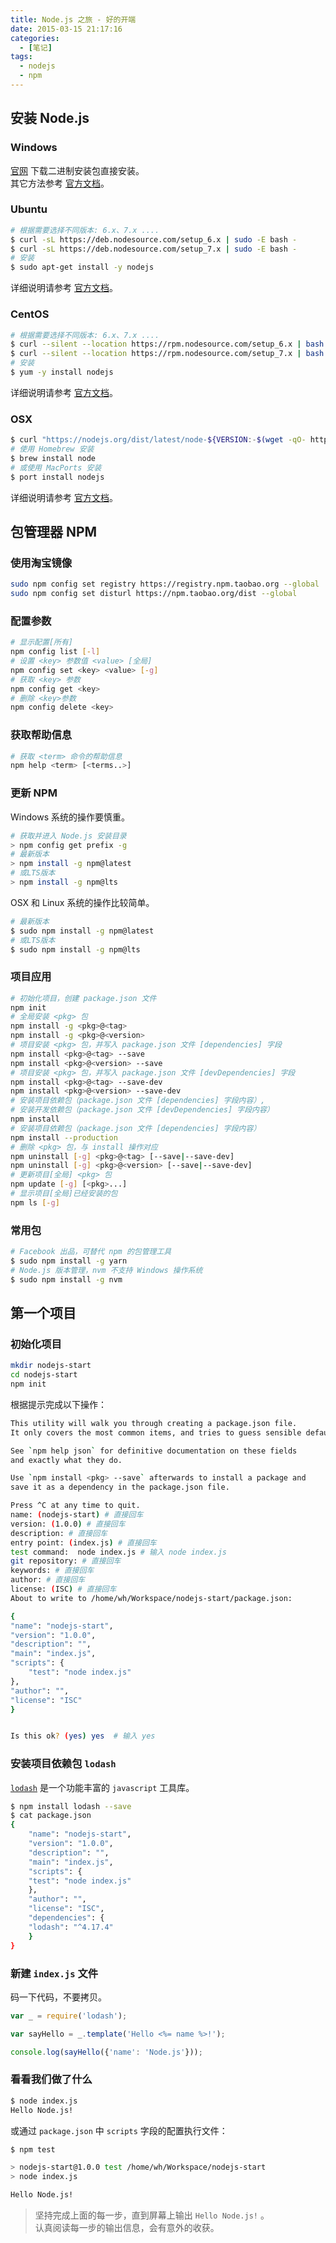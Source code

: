 ```yaml
---
title: Node.js 之旅 - 好的开端
date: 2015-03-15 21:17:16
categories:
  - [笔记]
tags:
  - nodejs
  - npm
---
```


## 安装 Node.js

### Windows

[官网](https://nodejs.org/en/) 下载二进制安装包直接安装。  
其它方法参考 [官方文档](https://nodejs.org/en/download/package-manager/#windows)。

### Ubuntu

```sh
# 根据需要选择不同版本: 6.x、7.x ....
$ curl -sL https://deb.nodesource.com/setup_6.x | sudo -E bash -
$ curl -sL https://deb.nodesource.com/setup_7.x | sudo -E bash -
# 安装
$ sudo apt-get install -y nodejs
```

详细说明请参考 [官方文档](https://nodejs.org/en/download/package-manager/#debian-and-ubuntu-based-linux-distributions)。

### CentOS

```sh
# 根据需要选择不同版本: 6.x、7.x ....
$ curl --silent --location https://rpm.nodesource.com/setup_6.x | bash -
$ curl --silent --location https://rpm.nodesource.com/setup_7.x | bash -
# 安装
$ yum -y install nodejs
```

详细说明请参考 [官方文档](https://nodejs.org/en/download/package-manager/#enterprise-linux-and-fedora)。

### OSX

```sh
$ curl "https://nodejs.org/dist/latest/node-${VERSION:-$(wget -qO- https://nodejs.org/dist/latest/ | sed -nE 's|.*>node-(.*)\.pkg</a>.*|\1|p')}.pkg" > "$HOME/Downloads/node-latest.pkg" && sudo installer -store -pkg "$HOME/Downloads/node-latest.pkg" -target "/"
# 使用 Homebrew 安装
$ brew install node
# 或使用 MacPorts 安装
$ port install nodejs
```

详细说明请参考 [官方文档](https://nodejs.org/en/download/package-manager/#osx)。

## 包管理器 NPM

### 使用淘宝镜像

```sh
sudo npm config set registry https://registry.npm.taobao.org --global
sudo npm config set disturl https://npm.taobao.org/dist --global
```

### 配置参数

```sh
# 显示配置[所有]
npm config list [-l]
# 设置 <key> 参数值 <value> [全局]
npm config set <key> <value> [-g]
# 获取 <key> 参数
npm config get <key>
# 删除 <key>参数
npm config delete <key>
```

### 获取帮助信息

```sh
# 获取 <term> 命令的帮助信息
npm help <term> [<terms..>]
```

### 更新 NPM

Windows 系统的操作要慎重。

```sh
# 获取并进入 Node.js 安装目录
> npm config get prefix -g
# 最新版本
> npm install -g npm@latest
# 或LTS版本
> npm install -g npm@lts
```

OSX 和 Linux 系统的操作比较简单。

```sh
# 最新版本
$ sudo npm install -g npm@latest
# 或LTS版本
$ sudo npm install -g npm@lts
```

### 项目应用

```sh
# 初始化项目，创建 package.json 文件
npm init
# 全局安装 <pkg> 包
npm install -g <pkg>@<tag>
npm install -g <pkg>@<version>
# 项目安装 <pkg> 包，并写入 package.json 文件 [dependencies] 字段
npm install <pkg>@<tag> --save
npm install <pkg>@<version> --save
# 项目安装 <pkg> 包，并写入 package.json 文件 [devDependencies] 字段
npm install <pkg>@<tag> --save-dev
npm install <pkg>@<version> --save-dev
# 安装项目依赖包（package.json 文件 [dependencies] 字段内容）,
# 安装开发依赖包（package.json 文件 [devDependencies] 字段内容）
npm install
# 安装项目依赖包（package.json 文件 [dependencies] 字段内容）
npm install --production
# 删除 <pkg> 包，与 install 操作对应
npm uninstall [-g] <pkg>@<tag> [--save|--save-dev]
npm uninstall [-g] <pkg>@<version> [--save|--save-dev]
# 更新项目[全局] <pkg> 包
npm update [-g] [<pkg>...]
# 显示项目[全局]已经安装的包
npm ls [-g]
```

### 常用包

```sh
# Facebook 出品，可替代 npm 的包管理工具
$ sudo npm install -g yarn
# Node.js 版本管理，nvm 不支持 Windows 操作系统
$ sudo npm install -g nvm
```

## 第一个项目

### 初始化项目

```sh
mkdir nodejs-start
cd nodejs-start
npm init
```

根据提示完成以下操作：

```sh
This utility will walk you through creating a package.json file.
It only covers the most common items, and tries to guess sensible defaults.

See `npm help json` for definitive documentation on these fields
and exactly what they do.

Use `npm install <pkg> --save` afterwards to install a package and
save it as a dependency in the package.json file.

Press ^C at any time to quit.
name: (nodejs-start) # 直接回车
version: (1.0.0) # 直接回车
description: # 直接回车
entry point: (index.js) # 直接回车
test command:  node index.js # 输入 node index.js
git repository: # 直接回车
keywords: # 直接回车
author: # 直接回车
license: (ISC) # 直接回车
About to write to /home/wh/Workspace/nodejs-start/package.json:

{
"name": "nodejs-start",
"version": "1.0.0",
"description": "",
"main": "index.js",
"scripts": {
    "test": "node index.js"
},
"author": "",
"license": "ISC"
}


Is this ok? (yes) yes  # 输入 yes
```

### 安装项目依赖包 `lodash`

[`lodash`](https://lodash.com/) 是一个功能丰富的 `javascript` 工具库。

```sh
$ npm install lodash --save
$ cat package.json 
{
    "name": "nodejs-start",
    "version": "1.0.0",
    "description": "",
    "main": "index.js",
    "scripts": {
    "test": "node index.js"
    },
    "author": "",
    "license": "ISC",
    "dependencies": {
    "lodash": "^4.17.4"
    }
}
```

### 新建 `index.js` 文件

码一下代码，不要拷贝。

```js
var _ = require('lodash');

var sayHello = _.template('Hello <%= name %>!');

console.log(sayHello({'name': 'Node.js'}));
```

### 看看我们做了什么

```sh
$ node index.js
Hello Node.js!
```

或通过 `package.json` 中 `scripts` 字段的配置执行文件：

```sh
$ npm test

> nodejs-start@1.0.0 test /home/wh/Workspace/nodejs-start
> node index.js

Hello Node.js!
```

> 坚持完成上面的每一步，直到屏幕上输出 `Hello Node.js!` 。  
> 认真阅读每一步的输出信息，会有意外的收获。
